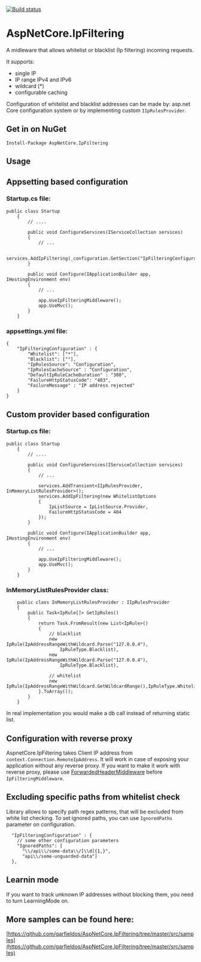 [![Build status](https://ci.appveyor.com/api/projects/status/7n41lpcl451xjlat?svg=true)](https://ci.appveyor.com/project/garfieldos/aspnetcore-ipfiltering)

# AspNetCore.IpFiltering

A midleware that allows whitelist or blacklist (Ip filtering) incoming requests. 

It supports: 
* single IP
* IP range IPv4 and IPv6
* wildcard (*)
* configurable caching

Configuration of whitelist and blacklist addresses can be made by: asp.net Core configuration system or by implementing custom `IIpRulesProvider`.

## Get in on NuGet
```
Install-Package AspNetCore.IpFiltering
```

## Usage

## Appsetting based configuration

### Startup.cs file:
```
public class Startup
    {
        // ....

        public void ConfigureServices(IServiceCollection services)
        {
            // ...

            services.AddIpFiltering(_configuration.GetSection("IpFilteringConfiguration"));
        }

        public void Configure(IApplicationBuilder app, IHostingEnvironment env)
        {
            // ...

            app.UseIpFilteringMiddleware();
            app.UseMvc();
        }
    }
```

### appsettings.yml file:
```
{
    "IpFilteringConfiguration" : {
        "Whitelist": ["*"],
        "Blacklist": [""],
        "IpRulesSource": "Configuration",
        "IpRulesCacheSource" : "Configuration",
        "DefaultIpRuleCacheDuration" : "300",
        "FailureHttpStatusCode": "403",
        "FailureMessage" : "IP address rejected"
    }
}
```
## Custom provider based configuration 

### Startup.cs file:
```
public class Startup
    {
        // ....

        public void ConfigureServices(IServiceCollection services)
        {
            // ...
            
            services.AddTransient<IIpRulesProvider, InMemoryListRulesProvider>();
            services.AddIpFiltering(new WhitelistOptions
            {
                IpListSource = IpListSource.Provider,
                FailureHttpStatusCode = 404
            });
        }

        public void Configure(IApplicationBuilder app, IHostingEnvironment env)
        {
            // ...

            app.UseIpFilteringMiddleware();
            app.UseMvc();
        }
    }

```

### InMemoryListRulesProvider class:

```
    public class InMemoryListRulesProvider : IIpRulesProvider
    {
        public Task<IpRule[]> GetIpRules()
        {
            return Task.FromResult(new List<IpRule>()
            {
                // blacklist
                new IpRule(IpAddressRangeWithWildcard.Parse("127.0.0.4"),
                    IpRuleType.Blacklist),
                new IpRule(IpAddressRangeWithWildcard.Parse("127.0.0.4"),
                    IpRuleType.Blacklist),
                
                // whitelist
                new IpRule(IpAddressRangeWithWildcard.GetWildcardRange(),IpRuleType.Whitelist)
            }.ToArray());
        }
    }
```

In real implementation you would make a db call instead of returning static list.

## Configuration with reverse proxy
AspnetCore.IpFiltering takes Client IP address from `context.Connection.RemoteIpAddress`. It will work in case of exposing your application without any reverse proxy. If you want to make it work with reverse proxy, please use [ForwardedHeaderMiddleware](https://docs.microsoft.com/en-us/aspnet/core/host-and-deploy/proxy-load-balancer?view=aspnetcore-2.2) before `IpFilteringMiddleware`.

## Excluding specific paths from whitelist check
Library allows to specify path regex patterns, that will be excluded from white list checking. To set ignored paths, you can use `IgnoredPaths` parameter on configuration.

```
  "IpFilteringConfiguration" : {
    // some other configuration parameters
    "IgnoredPaths": [
      "\\/api\\/some-data\\/[\\d]{1,}",
      "api\\/some-unguarded-data"]
  },
```
## Learnin mode
If you want to track unknown IP addresses without blocking them, you need to turn LearningMode on.

## More samples can be found here: 
[https://github.com/garfieldos/AspNetCore.IpFiltering/tree/master/src/samples](https://github.com/garfieldos/AspNetCore.IpFiltering/tree/master/src/samples)
